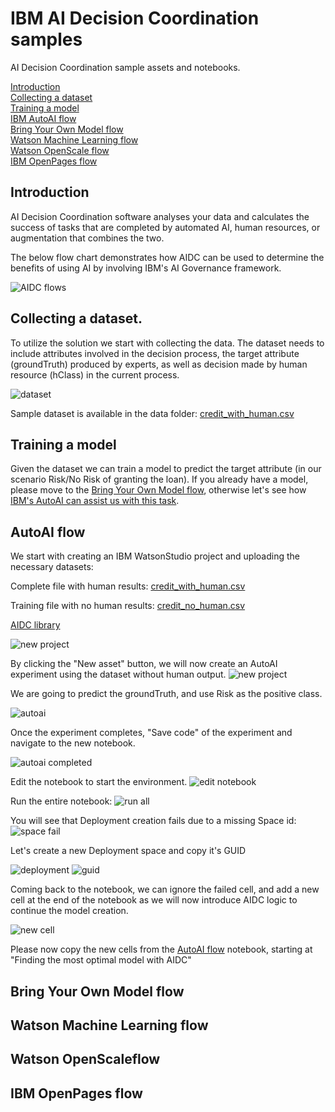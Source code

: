 # IBM AI Decision Coordination samples
AI Decision Coordination sample assets and notebooks.

[Introduction](#intro)<br>
[Collecting a dataset](#dataset)<br>
[Training a model](#model)<br>
[IBM AutoAI flow](#autoai)<br>
[Bring Your Own Model flow](#byom)<br>
[Watson Machine Learning flow](#wml)<br>
[Watson OpenScale flow](#openscale)<br>
[IBM OpenPages flow](#openpages)

<a id="intro"></a>
## Introduction

AI Decision Coordination software analyses your data and calculates the success of tasks 
that are completed by automated AI, human resources, or augmentation that combines the two.

The below flow chart demonstrates how AIDC can be used to determine the benefits of using AI by involving IBM's AI Governance framework.

![AIDC flows](images/aidc.png)

<a id="dataset"></a>
## Collecting a dataset.

To utilize the solution we start with collecting the data. The dataset needs to include attributes involved in the decision process, 
the  target attribute (groundTruth) produced by experts, as well as decision made by human resource (hClass) in the current process.

![dataset](images/dataset.png)

Sample dataset is available in the data folder: [credit_with_human.csv](data/credit_with_human.csv)

<a id="model"></a>
## Training a model

Given the dataset we can train a model to predict the target attribute (in our scenario Risk/No Risk of granting the loan).
If you already have a model, please move to the [Bring Your Own Model flow](#byom), otherwise let's see how [IBM's AutoAI can assist us with this task](#autoai).

<a id="autoai"></a>
## AutoAI flow

We start with creating an IBM WatsonStudio project and uploading the necessary datasets:

Complete file with human results:
[credit_with_human.csv](data/credit_with_human.csv)

Training file with no human results:
[credit_no_human.csv](data/credit_no_human.csv)

[AIDC library](https://aidecisioncoordination.com/)

![new project](images/new_project.png)

By clicking the "New asset" button, we will now create an AutoAI experiment using the dataset without human output.
![new project](images/new_asset.png)

We are going to predict the groundTruth, and use Risk as the positive class.

![autoai](images/autoai.png)

Once the experiment completes, "Save code" of the experiment and navigate to the new notebook.

![autoai completed](images/autoai_completed.png)

Edit the notebook to start the environment.
![edit notebook](images/edit_notebook.png)

Run the entire notebook:
![run all](images/run_all.png)

You will see that Deployment creation fails due to a missing Space id:
![space fail](images/space_fail.png)

Let's create a new Deployment space and copy it's GUID

![deployment](images/deployment.png)
![guid](images/guid.png)

Coming back to the notebook, we can ignore the failed cell, and add a new cell at the end of the notebook
as we will now introduce AIDC logic to continue the model creation.

![new cell](images/insert_cell.png)

Please now copy the new cells from the [AutoAI flow](notebooks/AutoAI_flow.ipynb) notebook,
starting at "Finding the most optimal model with AIDC"


<a id="byom"></a>
## Bring Your Own Model flow

<a id="wml"></a>
## Watson Machine Learning flow

<a id="openscale"></a>
## Watson OpenScaleflow

<a id="openpages"></a>
## IBM OpenPages flow